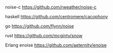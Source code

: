 
noise-c
https://github.com/rweather/noise-c

haskell
https://github.com/centromere/cacophony

go
https://github.com/flynn/noise

rust
https://github.com/mcginty/snow

Erlang enoise
https://github.com/aeternity/enoise
